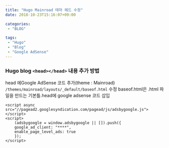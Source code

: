 ```yaml
---
title: "Hugo Mainroad 테마 헤드 수정"
date: 2018-10-23T15:16:07+09:00

categories: 
 - "BLOG"

tags:
 - "Hugo"
 - "Blog"
 - "Google AdSense"
---
```



### Hugo blog `<head></head>` 내용 추가 방법 

head 에Google AdSense 코드 추가(theme : Mainroad)
`/themes/mainroad/layouts/_default/baseof.html` 수정
baseof.html은 .html 파일을 만드는 기본틀.head에 google adsense 코드 삽입

```
<script async src="//pagead2.googlesyndication.com/pagead/js/adsbygoogle.js"></script>
<script>
	(adsbygoogle = window.adsbygoogle || []).push({
	google_ad_client: "****",
	enable_page_level_ads: true
	});
</script>
```
